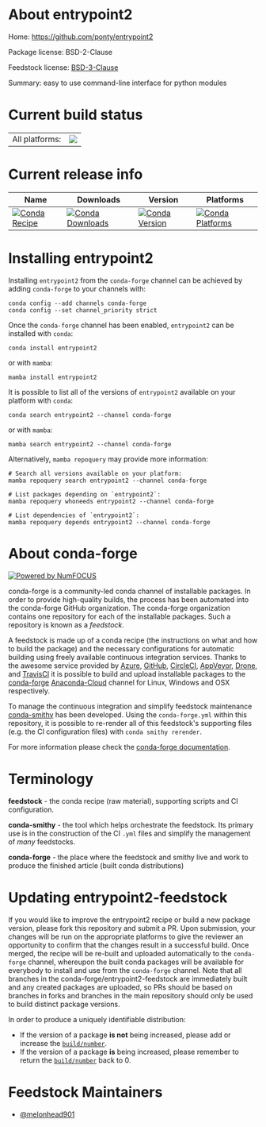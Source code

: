 About entrypoint2
=================

Home: https://github.com/ponty/entrypoint2

Package license: BSD-2-Clause

Feedstock license: [BSD-3-Clause](https://github.com/conda-forge/entrypoint2-feedstock/blob/main/LICENSE.txt)

Summary: easy to use command-line interface for python modules

Current build status
====================


<table><tr><td>All platforms:</td>
    <td>
      <a href="https://dev.azure.com/conda-forge/feedstock-builds/_build/latest?definitionId=14319&branchName=main">
        <img src="https://dev.azure.com/conda-forge/feedstock-builds/_apis/build/status/entrypoint2-feedstock?branchName=main">
      </a>
    </td>
  </tr>
</table>

Current release info
====================

| Name | Downloads | Version | Platforms |
| --- | --- | --- | --- |
| [![Conda Recipe](https://img.shields.io/badge/recipe-entrypoint2-green.svg)](https://anaconda.org/conda-forge/entrypoint2) | [![Conda Downloads](https://img.shields.io/conda/dn/conda-forge/entrypoint2.svg)](https://anaconda.org/conda-forge/entrypoint2) | [![Conda Version](https://img.shields.io/conda/vn/conda-forge/entrypoint2.svg)](https://anaconda.org/conda-forge/entrypoint2) | [![Conda Platforms](https://img.shields.io/conda/pn/conda-forge/entrypoint2.svg)](https://anaconda.org/conda-forge/entrypoint2) |

Installing entrypoint2
======================

Installing `entrypoint2` from the `conda-forge` channel can be achieved by adding `conda-forge` to your channels with:

```
conda config --add channels conda-forge
conda config --set channel_priority strict
```

Once the `conda-forge` channel has been enabled, `entrypoint2` can be installed with `conda`:

```
conda install entrypoint2
```

or with `mamba`:

```
mamba install entrypoint2
```

It is possible to list all of the versions of `entrypoint2` available on your platform with `conda`:

```
conda search entrypoint2 --channel conda-forge
```

or with `mamba`:

```
mamba search entrypoint2 --channel conda-forge
```

Alternatively, `mamba repoquery` may provide more information:

```
# Search all versions available on your platform:
mamba repoquery search entrypoint2 --channel conda-forge

# List packages depending on `entrypoint2`:
mamba repoquery whoneeds entrypoint2 --channel conda-forge

# List dependencies of `entrypoint2`:
mamba repoquery depends entrypoint2 --channel conda-forge
```


About conda-forge
=================

[![Powered by
NumFOCUS](https://img.shields.io/badge/powered%20by-NumFOCUS-orange.svg?style=flat&colorA=E1523D&colorB=007D8A)](https://numfocus.org)

conda-forge is a community-led conda channel of installable packages.
In order to provide high-quality builds, the process has been automated into the
conda-forge GitHub organization. The conda-forge organization contains one repository
for each of the installable packages. Such a repository is known as a *feedstock*.

A feedstock is made up of a conda recipe (the instructions on what and how to build
the package) and the necessary configurations for automatic building using freely
available continuous integration services. Thanks to the awesome service provided by
[Azure](https://azure.microsoft.com/en-us/services/devops/), [GitHub](https://github.com/),
[CircleCI](https://circleci.com/), [AppVeyor](https://www.appveyor.com/),
[Drone](https://cloud.drone.io/welcome), and [TravisCI](https://travis-ci.com/)
it is possible to build and upload installable packages to the
[conda-forge](https://anaconda.org/conda-forge) [Anaconda-Cloud](https://anaconda.org/)
channel for Linux, Windows and OSX respectively.

To manage the continuous integration and simplify feedstock maintenance
[conda-smithy](https://github.com/conda-forge/conda-smithy) has been developed.
Using the ``conda-forge.yml`` within this repository, it is possible to re-render all of
this feedstock's supporting files (e.g. the CI configuration files) with ``conda smithy rerender``.

For more information please check the [conda-forge documentation](https://conda-forge.org/docs/).

Terminology
===========

**feedstock** - the conda recipe (raw material), supporting scripts and CI configuration.

**conda-smithy** - the tool which helps orchestrate the feedstock.
                   Its primary use is in the construction of the CI ``.yml`` files
                   and simplify the management of *many* feedstocks.

**conda-forge** - the place where the feedstock and smithy live and work to
                  produce the finished article (built conda distributions)


Updating entrypoint2-feedstock
==============================

If you would like to improve the entrypoint2 recipe or build a new
package version, please fork this repository and submit a PR. Upon submission,
your changes will be run on the appropriate platforms to give the reviewer an
opportunity to confirm that the changes result in a successful build. Once
merged, the recipe will be re-built and uploaded automatically to the
`conda-forge` channel, whereupon the built conda packages will be available for
everybody to install and use from the `conda-forge` channel.
Note that all branches in the conda-forge/entrypoint2-feedstock are
immediately built and any created packages are uploaded, so PRs should be based
on branches in forks and branches in the main repository should only be used to
build distinct package versions.

In order to produce a uniquely identifiable distribution:
 * If the version of a package **is not** being increased, please add or increase
   the [``build/number``](https://docs.conda.io/projects/conda-build/en/latest/resources/define-metadata.html#build-number-and-string).
 * If the version of a package **is** being increased, please remember to return
   the [``build/number``](https://docs.conda.io/projects/conda-build/en/latest/resources/define-metadata.html#build-number-and-string)
   back to 0.

Feedstock Maintainers
=====================

* [@melonhead901](https://github.com/melonhead901/)

